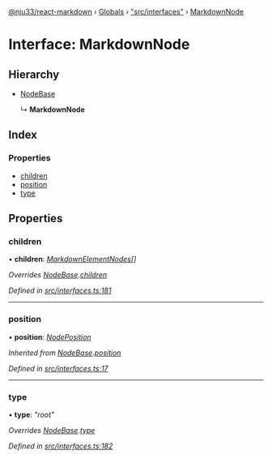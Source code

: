 [@nju33/react-markdown](../README.md) › [Globals](../globals.md) › ["src/interfaces"](../modules/_src_interfaces_.md) › [MarkdownNode](_src_interfaces_.markdownnode.md)

# Interface: MarkdownNode

## Hierarchy

* [NodeBase](_src_interfaces_.nodebase.md)

  ↳ **MarkdownNode**

## Index

### Properties

* [children](_src_interfaces_.markdownnode.md#children)
* [position](_src_interfaces_.markdownnode.md#position)
* [type](_src_interfaces_.markdownnode.md#type)

## Properties

###  children

• **children**: *[MarkdownElementNodes](../modules/_src_interfaces_.md#markdownelementnodes)[]*

*Overrides [NodeBase](_src_interfaces_.nodebase.md).[children](_src_interfaces_.nodebase.md#optional-children)*

*Defined in [src/interfaces.ts:181](https://github.com/nju33/react-markdown/blob/5327386/src/interfaces.ts#L181)*

___

###  position

• **position**: *[NodePosition](_src_interfaces_.nodeposition.md)*

*Inherited from [NodeBase](_src_interfaces_.nodebase.md).[position](_src_interfaces_.nodebase.md#position)*

*Defined in [src/interfaces.ts:17](https://github.com/nju33/react-markdown/blob/5327386/src/interfaces.ts#L17)*

___

###  type

• **type**: *"root"*

*Overrides [NodeBase](_src_interfaces_.nodebase.md).[type](_src_interfaces_.nodebase.md#type)*

*Defined in [src/interfaces.ts:182](https://github.com/nju33/react-markdown/blob/5327386/src/interfaces.ts#L182)*

